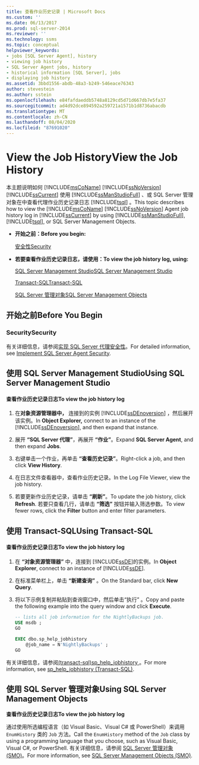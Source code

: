 ```yaml
---
title: 查看作业历史记录 | Microsoft Docs
ms.custom: ''
ms.date: 06/13/2017
ms.prod: sql-server-2014
ms.reviewer: ''
ms.technology: ssms
ms.topic: conceptual
helpviewer_keywords:
- jobs [SQL Server Agent], history
- viewing job history
- SQL Server Agent jobs, history
- historical information [SQL Server], jobs
- displaying job history
ms.assetid: 3bbd1556-abdb-48a3-b249-546eace76343
author: stevestein
ms.author: sstein
ms.openlocfilehash: e84fafdaeddb5748a8129cd5d71d667db7e5fa37
ms.sourcegitcommit: ad4d92dce894592a259721a1571b1d8736abacdb
ms.translationtype: MT
ms.contentlocale: zh-CN
ms.lasthandoff: 08/04/2020
ms.locfileid: "87691020"
---
```

# <a name="view-the-job-history"></a><span data-ttu-id="ccd80-102">View the Job History</span><span class="sxs-lookup"><span data-stu-id="ccd80-102">View the Job History</span></span>
  <span data-ttu-id="ccd80-103">本主题说明如何 [!INCLUDE[msCoName](../../includes/msconame-md.md)] [!INCLUDE[ssNoVersion](../../includes/ssnoversion-md.md)] [!INCLUDE[ssCurrent](../../includes/sscurrent-md.md)] 使用 [!INCLUDE[ssManStudioFull](../../includes/ssmanstudiofull-md.md)] 、或 SQL Server 管理对象在中查看代理作业历史记录日志 [!INCLUDE[tsql](../../includes/tsql-md.md)] 。</span><span class="sxs-lookup"><span data-stu-id="ccd80-103">This topic describes how to view the [!INCLUDE[msCoName](../../includes/msconame-md.md)] [!INCLUDE[ssNoVersion](../../includes/ssnoversion-md.md)] Agent job history log in [!INCLUDE[ssCurrent](../../includes/sscurrent-md.md)] by using [!INCLUDE[ssManStudioFull](../../includes/ssmanstudiofull-md.md)], [!INCLUDE[tsql](../../includes/tsql-md.md)], or SQL Server Management Objects.</span></span>  
  
-   <span data-ttu-id="ccd80-104">**开始之前：**</span><span class="sxs-lookup"><span data-stu-id="ccd80-104">**Before you begin:**</span></span>  
  
     [<span data-ttu-id="ccd80-105">安全性</span><span class="sxs-lookup"><span data-stu-id="ccd80-105">Security</span></span>](#Security)  
  
-   <span data-ttu-id="ccd80-106">**若要查看作业历史记录日志，请使用：**</span><span class="sxs-lookup"><span data-stu-id="ccd80-106">**To view the job history log, using:**</span></span>  
  
     [<span data-ttu-id="ccd80-107">SQL Server Management Studio</span><span class="sxs-lookup"><span data-stu-id="ccd80-107">SQL Server Management Studio</span></span>](#SSMS)  
  
     [<span data-ttu-id="ccd80-108">Transact-SQL</span><span class="sxs-lookup"><span data-stu-id="ccd80-108">Transact-SQL</span></span>](#TSQL)  
  
     [<span data-ttu-id="ccd80-109">SQL Server 管理对象</span><span class="sxs-lookup"><span data-stu-id="ccd80-109">SQL Server Management Objects</span></span>](#SMO)  
  
##  <a name="before-you-begin"></a><a name="BeforeYouBegin"></a> <span data-ttu-id="ccd80-110">开始之前</span><span class="sxs-lookup"><span data-stu-id="ccd80-110">Before You Begin</span></span>  
  
###  <a name="security"></a><a name="Security"></a> <span data-ttu-id="ccd80-111">Security</span><span class="sxs-lookup"><span data-stu-id="ccd80-111">Security</span></span>  
 <span data-ttu-id="ccd80-112">有关详细信息，请参阅[实现 SQL Server 代理安全性](implement-sql-server-agent-security.md)。</span><span class="sxs-lookup"><span data-stu-id="ccd80-112">For detailed information, see [Implement SQL Server Agent Security](implement-sql-server-agent-security.md).</span></span>  
  
##  <a name="using-sql-server-management-studio"></a><a name="SSMS"></a> <span data-ttu-id="ccd80-113">使用 SQL Server Management Studio</span><span class="sxs-lookup"><span data-stu-id="ccd80-113">Using SQL Server Management Studio</span></span>  
  
#### <a name="to-view-the-job-history-log"></a><span data-ttu-id="ccd80-114">查看作业历史记录日志</span><span class="sxs-lookup"><span data-stu-id="ccd80-114">To view the job history log</span></span>  
  
1.  <span data-ttu-id="ccd80-115">在**对象资源管理器中，** 连接到的实例 [!INCLUDE[ssDEnoversion](../../includes/ssdenoversion-md.md)] ，然后展开该实例。</span><span class="sxs-lookup"><span data-stu-id="ccd80-115">In **Object Explorer,** connect to an instance of the [!INCLUDE[ssDEnoversion](../../includes/ssdenoversion-md.md)], and then expand that instance.</span></span>  
  
2.  <span data-ttu-id="ccd80-116">展开 **“SQL Server 代理”**，再展开 **“作业”**。</span><span class="sxs-lookup"><span data-stu-id="ccd80-116">Expand **SQL Server Agent**, and then expand **Jobs**.</span></span>  
  
3.  <span data-ttu-id="ccd80-117">右键单击一个作业，再单击 **“查看历史记录”**。</span><span class="sxs-lookup"><span data-stu-id="ccd80-117">Right-click a job, and then click **View History**.</span></span>  
  
4.  <span data-ttu-id="ccd80-118">在日志文件查看器中，查看作业历史记录。</span><span class="sxs-lookup"><span data-stu-id="ccd80-118">In the Log File Viewer, view the job history.</span></span>  
  
5.  <span data-ttu-id="ccd80-119">若要更新作业历史记录，请单击 **“刷新”**。</span><span class="sxs-lookup"><span data-stu-id="ccd80-119">To update the job history, click **Refresh**.</span></span> <span data-ttu-id="ccd80-120">若要只查看几行，请单击 **“筛选”** 按钮并输入筛选参数。</span><span class="sxs-lookup"><span data-stu-id="ccd80-120">To view fewer rows, click the **Filter** button and enter filter parameters.</span></span>  
  
##  <a name="using-transact-sql"></a><a name="TSQL"></a> <span data-ttu-id="ccd80-121">使用 Transact-SQL</span><span class="sxs-lookup"><span data-stu-id="ccd80-121">Using Transact-SQL</span></span>  
  
#### <a name="to-view-the-job-history-log"></a><span data-ttu-id="ccd80-122">查看作业历史记录日志</span><span class="sxs-lookup"><span data-stu-id="ccd80-122">To view the job history log</span></span>  
  
1.  <span data-ttu-id="ccd80-123">在 **“对象资源管理器”** 中，连接到 [!INCLUDE[ssDE](../../includes/ssde-md.md)]的实例。</span><span class="sxs-lookup"><span data-stu-id="ccd80-123">In **Object Explorer**, connect to an instance of [!INCLUDE[ssDE](../../includes/ssde-md.md)].</span></span>  
  
2.  <span data-ttu-id="ccd80-124">在标准菜单栏上，单击 **“新建查询”** 。</span><span class="sxs-lookup"><span data-stu-id="ccd80-124">On the Standard bar, click **New Query**.</span></span>  
  
3.  <span data-ttu-id="ccd80-125">将以下示例复制并粘贴到查询窗口中，然后单击“执行” 。</span><span class="sxs-lookup"><span data-stu-id="ccd80-125">Copy and paste the following example into the query window and click **Execute**.</span></span>  
  
    ```sql
    -- lists all job information for the NightlyBackups job.  
    USE msdb ;  
    GO  
  
    EXEC dbo.sp_help_jobhistory   
        @job_name = N'NightlyBackups' ;  
    GO  
    ```  
  
 <span data-ttu-id="ccd80-126">有关详细信息，请参阅[&#40;transact-sql&#41;sp_help_jobhistory ](/sql/relational-databases/system-stored-procedures/sp-help-jobhistory-transact-sql)。</span><span class="sxs-lookup"><span data-stu-id="ccd80-126">For more information, see [sp_help_jobhistory &#40;Transact-SQL&#41;](/sql/relational-databases/system-stored-procedures/sp-help-jobhistory-transact-sql).</span></span>  
  
##  <a name="using-sql-server-management-objects"></a><a name="SMO"></a><span data-ttu-id="ccd80-127">使用 SQL Server 管理对象</span><span class="sxs-lookup"><span data-stu-id="ccd80-127">Using SQL Server Management Objects</span></span>  
 <span data-ttu-id="ccd80-128">**查看作业历史记录日志**</span><span class="sxs-lookup"><span data-stu-id="ccd80-128">**To view the job history log**</span></span>  
  
 <span data-ttu-id="ccd80-129">通过使用所选编程语言（如 Visual Basic、Visual C# 或 PowerShell）来调用 `EnumHistory` 类的 `Job` 方法。</span><span class="sxs-lookup"><span data-stu-id="ccd80-129">Call the `EnumHistory` method of the `Job` class by using a programming language that you choose, such as Visual Basic, Visual C#, or PowerShell.</span></span> <span data-ttu-id="ccd80-130">有关详细信息，请参阅 [SQL Server 管理对象 (SMO)](https://msdn.microsoft.com/library/ms162169.aspx)。</span><span class="sxs-lookup"><span data-stu-id="ccd80-130">For more information, see [SQL Server Management Objects (SMO)](https://msdn.microsoft.com/library/ms162169.aspx).</span></span>  
